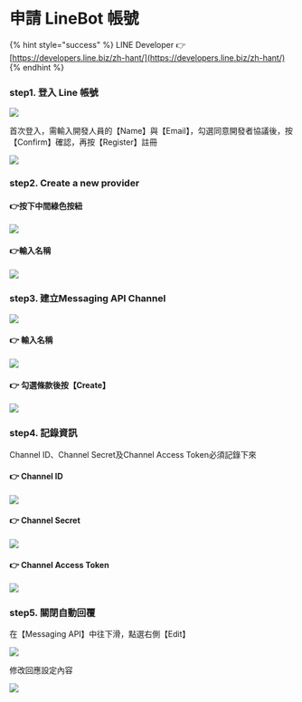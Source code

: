 # 申請 LineBot 帳號

{% hint style="success" %}
LINE Developer 👉 [https://developers.line.biz/zh-hant/](https://developers.line.biz/zh-hant/)
{% endhint %}

### step1. 登入 Line 帳號

![](.gitbook/assets/image%20%287%29.png)

首次登入，需輸入開發人員的【Name】與【Email】，勾選同意開發者協議後，按【Confirm】確認，再按【Register】註冊

![](.gitbook/assets/image%20%2826%29.png)

### step2. Create a new provider

#### 👉按下中間綠色按紐

![](.gitbook/assets/image%20%2813%29.png)

#### 👉輸入名稱

![](.gitbook/assets/image%20%2812%29.png)

### step3. 建立Messaging API Channel

![](.gitbook/assets/image%20%286%29.png)

#### 👉 輸入名稱

![](.gitbook/assets/image%20%289%29.png)

#### 👉 勾選條款後按【Create】

![](.gitbook/assets/image%20%2814%29.png)

### step4. 記錄資訊

Channel ID、Channel Secret及Channel Access Token必須記錄下來

#### 👉 Channel ID

![](.gitbook/assets/image%20%2822%29.png)

#### 👉 Channel Secret

![](.gitbook/assets/image%20%2820%29.png)

#### 👉 Channel Access Token

![](.gitbook/assets/image%20%2818%29.png)

### step5. 關閉自動回覆

在【Messaging API】中往下滑，點選右側【Edit】

![](.gitbook/assets/image%20%284%29.png)

修改回應設定內容

![](.gitbook/assets/image%20%283%29.png)

